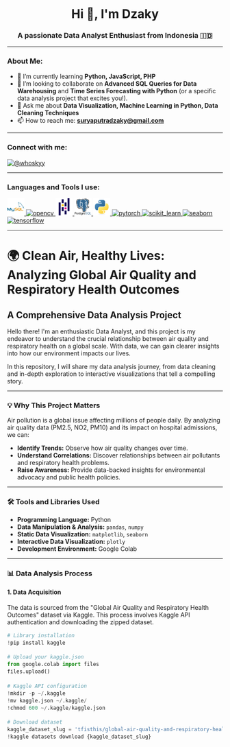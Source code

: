 <h1 align="center">Hi 👋, I'm Dzaky</h1>
<h3 align="center">A passionate Data Analyst Enthusiast from Indonesia 🇮🇩</h3>

---

### About Me:

- 🌱 I’m currently learning **Python, JavaScript, PHP**
- 👯 I’m looking to collaborate on **Advanced SQL Queries for Data Warehousing** and **Time Series Forecasting with Python** (or a specific data analysis project that excites you!).
- 💬 Ask me about **Data Visualization, Machine Learning in Python, Data Cleaning Techniques**
- 📫 How to reach me: **suryaputradzaky@gmail.com**

---

<h3 align="left">Connect with me:</h3>
<p align="left">
<a href="https://instagram.com/@whoskyy" target="blank"><img align="center" src="https://raw.githubusercontent.com/rahuldkjain/github-profile-readme-generator/master/src/images/icons/Social/instagram.svg" alt="@whoskyy" height="30" width="40" /></a>
</p>

---

<h3 align="left">Languages and Tools I use:</h3>
<p align="left">
    <a href="https://www.mysql.com/" target="_blank" rel="noreferrer"> <img src="https://raw.githubusercontent.com/devicons/devicon/master/icons/mysql/mysql-original-wordmark.svg" alt="mysql" width="40" height="40"/> </a>
    <a href="https://opencv.org/" target="_blank" rel="noreferrer"> <img src="https://www.vectorlogo.zone/logos/opencv/opencv-icon.svg" alt="opencv" width="40" height="40"/> </a>
    <a href="https://pandas.pydata.org/" target="_blank" rel="noreferrer"> <img src="https://raw.githubusercontent.com/devicons/devicon/2ae2a900d2f041da66e950e4d48052658d850630/icons/pandas/pandas-original.svg" alt="pandas" width="40" height="40"/> </a>
    <a href="https://www.postgresql.org" target="_blank" rel="noreferrer"> <img src="https://raw.githubusercontent.com/devicons/devicon/master/icons/postgresql/postgresql-original-wordmark.svg" alt="postgresql" width="40" height="40"/> </a>
    <a href="https://www.python.org" target="_blank" rel="noreferrer"> <img src="https://raw.githubusercontent.com/devicons/devicon/master/icons/python/python-original.svg" alt="python" width="40" height="40"/> </a>
    <a href="https://pytorch.org/" target="_blank" rel="noreferrer"> <img src="https://www.vectorlogo.zone/logos/pytorch/pytorch-icon.svg" alt="pytorch" width="40" height="40"/> </a>
    <a href="https://scikit-learn.org/" target="_blank" rel="noreferrer"> <img src="https://upload.wikimedia.org/wikipedia/commons/0/05/Scikit_learn_logo_small.svg" alt="scikit_learn" width="40" height="40"/> </a>
    <a href="https://seaborn.pydata.org/" target="_blank" rel="noreferrer"> <img src="https://seaborn.pydata.org/_images/logo-mark-lightbg.svg" alt="seaborn" width="40" height="40"/> </a>
    <a href="https://www.tensorflow.org" target="_blank" rel="noreferrer"> <img src="https://www.vectorlogo.zone/logos/tensorflow/tensorflow-icon.svg" alt="tensorflow" width="40" height="40"/> </a>
</p>

---

# 🌍 Clean Air, Healthy Lives: Analyzing Global Air Quality and Respiratory Health Outcomes

## A Comprehensive Data Analysis Project

Hello there! I'm an enthusiastic Data Analyst, and this project is my endeavor to understand the crucial relationship between air quality and respiratory health on a global scale. With data, we can gain clearer insights into how our environment impacts our lives.

In this repository, I will share my data analysis journey, from data cleaning and in-depth exploration to interactive visualizations that tell a compelling story.

---

### 💡 Why This Project Matters

Air pollution is a global issue affecting millions of people daily. By analyzing air quality data (PM2.5, NO2, PM10) and its impact on hospital admissions, we can:

* **Identify Trends:** Observe how air quality changes over time.
* **Understand Correlations:** Discover relationships between air pollutants and respiratory health problems.
* **Raise Awareness:** Provide data-backed insights for environmental advocacy and public health policies.

---

### 🛠️ Tools and Libraries Used

* **Programming Language:** Python
* **Data Manipulation & Analysis:** `pandas`, `numpy`
* **Static Data Visualization:** `matplotlib`, `seaborn`
* **Interactive Data Visualization:** `plotly`
* **Development Environment:** Google Colab

---

### 📊 Data Analysis Process

#### 1. Data Acquisition

The data is sourced from the "Global Air Quality and Respiratory Health Outcomes" dataset via Kaggle. This process involves Kaggle API authentication and downloading the zipped dataset.

```python
# Library installation
!pip install kaggle

# Upload your kaggle.json
from google.colab import files
files.upload()

# Kaggle API configuration
!mkdir -p ~/.kaggle
!mv kaggle.json ~/.kaggle/
!chmod 600 ~/.kaggle/kaggle.json

# Download dataset
kaggle_dataset_slug = 'tfisthis/global-air-quality-and-respiratory-health-outcomes'
!kaggle datasets download {kaggle_dataset_slug}
